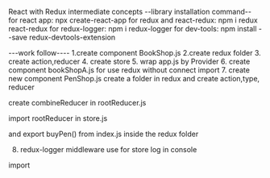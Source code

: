 React with Redux intermediate concepts
--library installation command--
for react app: npx create-react-app
for redux and react-redux: npm i redux react-redux
for redux-logger: npm i redux-logger
for dev-tools:  npm install --save redux-devtools-extension

---work follow----
1.create component BookShop.js
2.create redux folder 
3. create action,reducer
4. create store 
5. wrap app.js by Provider
6. create component bookShopA.js for use redux without connect import
7. create new component PenShop.js
create a folder in redux and create action,type, reducer

create combineReducer in rootReducer.js

import rootReducer in store.js

and export buyPen() from index.js inside the redux folder

8. redux-logger middleware use for store log in console

import 